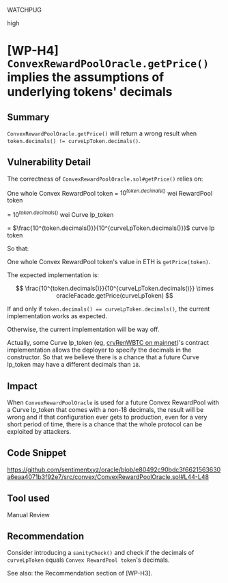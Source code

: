 WATCHPUG

high

# [WP-H4] `ConvexRewardPoolOracle.getPrice()` implies the assumptions of underlying tokens' decimals

## Summary

`ConvexRewardPoolOracle.getPrice()` will return a wrong result when `token.decimals() != curveLpToken.decimals()`.

## Vulnerability Detail

The correctness of `ConvexRewardPoolOracle.sol#getPrice()` relies on:

One whole Convex RewardPool token = $10^{token.decimals()}$ wei RewardPool token

= $10^{token.decimals()}$ wei Curve lp_token

= $\frac{10^{token.decimals()}}{10^{curveLpToken.decimals()}}$ curve lp token

So that:

One whole Convex RewardPool token's value in ETH is `getPrice(token)`.

The expected implementation is:

$$
\frac{10^{token.decimals()}}{10^{curveLpToken.decimals()}} \times oracleFacade.getPrice(curveLpToken)
$$

If and only if `token.decimals() == curveLpToken.decimals()`, the current implementation works as expected.

Otherwise, the current implementation will be way off.

Actually, some Curve lp_token (eg, [crvRenWBTC on mainnet](https://etherscan.io/token/0x49849c98ae39fff122806c06791fa73784fb3675#code))'s contract implementation allows the deployer to specify the decimals in the constructor. So that we believe there is a chance that a future Curve lp_token may have a different decimals than `18`.


## Impact

When `ConvexRewardPoolOracle` is used for a future Convex RewardPool with a Curve lp_token that comes with a non-18 decimals, the result will be wrong and if that configuration ever gets to production, even for a very short period of time, there is a chance that the whole protocol can be exploited by attackers.

## Code Snippet

https://github.com/sentimentxyz/oracle/blob/e80492c90bdc3f6621563630a6eaa4071b3f92e7/src/convex/ConvexRewardPoolOracle.sol#L44-L48

## Tool used

Manual Review

## Recommendation

Consider introducing a `sanityCheck()` and check if the decimals of `curveLpToken` equals `Convex RewardPool token`'s decimals.

See also: the Recommendation section of [WP-H3].